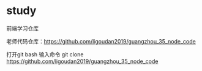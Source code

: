 # study
前端学习仓库

老师代码仓库：https://github.com/ligoudan2019/guangzhou_35_node_code

打开git bash 
输入命令 git clone https://github.com/ligoudan2019/guangzhou_35_node_code